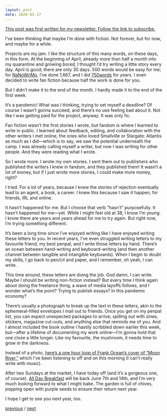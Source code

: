 ```yaml
---
layout: post
date: 2020-05-17
---
```


[This post was first written for my newsletter. Follow the link to subscribe.](https://tinyletter.com/jessdriscoll)

I’ve been thinking that maybe I’m done with fiction. Not forever, but for now, and maybe for a while.

Projects are my jam. I like the structure of this many words, on these days, in this form. At the beginning of April, already more than half a month into my quarantine and growing bored, I thought I’d try writing a little story every day. April is good; there are only 30 days. 500 words would be easy for me; for [NaNoWriMo](https://nanowrimo.org/), I’ve done 1,667, and I did [750words](https://750words.com/) for years. I even decided to write fan fiction because half the work is done for you.

But I didn’t make it to the end of the month. I hardly made it to the end of the first week.

It’s a pandemic! What was I thinking, trying to set myself a deadline? Of course I wasn’t gonna succeed, and there’s no use feeling bad about it. Not like I was getting paid for the project, anyway. It was only fic.

Fan fiction wasn’t the first stories I wrote, but fandom is where I learned to write in public. I learned about feedback, editing, and collaboration with the other writers I met online, the ones who loved Smallville or Stargate: Atlantis as much as I did—which is to say, we saw the potential underneath the camp. I was already calling myself a writer, but now I was writing for other people. And they were reading what I wrote.

So I wrote more. I wrote my own stories. I sent them out to publishers who published the writers I knew in fandom, and they published them! It wasn’t a lot of money, but if I just wrote more stories, I could make more money, right?

I tried. For a lot of years, because I knew the stories of rejection eventually lead to an agent, a book, a career. I knew this because I saw it happen, for friends, IRL and online.

It hasn’t happened for me. But I choose that verb “hasn’t” purposefully. It hasn’t happened for me—yet. While I might feel old at 38, I know I’m young. I know there are years and years ahead for me to try again. But right now, I’m trying something different.

It’s been a long time since I’ve enjoyed writing like I have enjoyed writing these letters to you. In recent years, I’ve even struggled writing letters to my favourite friend, my best penpal, and I write those letters by hand. There’s an ocean between hand-writing and keyboard-writing (and then another channel between tangible and intangible keyboards). When I begin to doubt my skills, I go back to pen/cil and paper, and I remember, oh yeah, I can write.

This time around, these letters are doing the job. God damn, I can write. Maybe I should be writing non-fiction instead? But every time I think again about doing the freelance thing, a wave of media layoffs follows, and I wonder what’s the point? Trying to publish essays? In this pandemic economy?

There’s usually a photograph to break up the text in these letters, akin to the ephemeral-filled envelopes I mail out to friends. Once you get on my penpal list, you can expect unexpected packages to arrive, spilling out with zines, stickers, magazine cut-outs, and anything else that reminds me of you. And I almost included the book outline I hastily scribbled down earlier this week, but—after a lifetime of documenting my work online—I’m gonna hold that one close a little longer. Like my favourite, the mushroom, it needs time to grow in the darkness.

Instead of a photo, [here’s a one hour loop of Frank Ocean’s cover of “Moon River,”](https://youtu.be/0_o5lOralsg) which I’ve been listening to off and on this morning (I can’t really write with music).

After two Sundays at the market, I have today off (and it’s a gorgeous one, of course). [All Day Breakfast](http://alldaybreakfast.org/) will be back June 7th and 14th, and I’m very much looking forward to what I might bake. The garden is full of chives, popping open with purple seeds to ensure their return next year.

I hope I get to see you next year, too.

<a href="{{page.previous.url}}">previous</a> / <a href="{{page.next.url}}">next</a>
